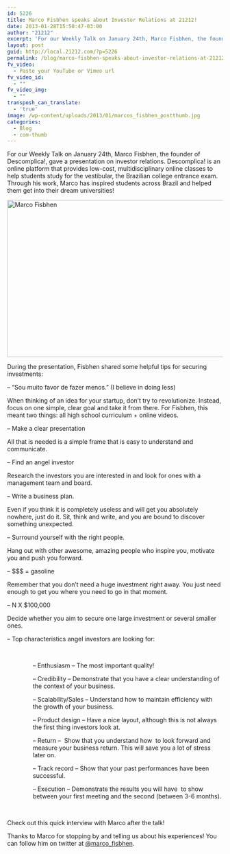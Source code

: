 ```yaml
---
id: 5226
title: Marco Fisbhen speaks about Investor Relations at 21212!
date: 2013-01-28T15:50:47-03:00
author: "21212"
excerpt: 'For our Weekly Talk on January 24th, Marco Fisbhen, the founder of Descomplica!, gave a presentation on investor relations. Descomplica! is an online platform that provides low-cost, multidisciplinary online classes to help students study for the vestibular, the Brazilian college entrance exam. '
layout: post
guid: http://local.21212.com/?p=5226
permalink: /blog/marco-fisbhen-speaks-about-investor-relations-at-21212/
fv_video:
  - Paste your YouTube or Vimeo url
fv_video_id:
  - ""
fv_video_img:
  - ""
transposh_can_translate:
  - 'true'
image: /wp-content/uploads/2013/01/marcos_fisbhen_postthumb.jpg
categories:
  - Blog
  - com-thumb
---
```

For our Weekly Talk on January 24th, Marco Fisbhen, the founder of Descomplica!, gave a presentation on investor relations. Descomplica! is an online platform that provides low-cost, multidisciplinary online classes to help students study for the vestibular, the Brazilian college entrance exam. Through his work, Marco has inspired students across Brazil and helped them get into their dream universities!

<img class="aligncenter size-full wp-image-5227" alt="Marco Fisbhen" src="http://local.21212.com/wp-content/uploads/2013/01/marcos_fisbhen.jpg" width="540" height="366" srcset="http://localhost:8080/wp-content/uploads/2013/01/marcos_fisbhen.jpg 540w, http://localhost:8080/wp-content/uploads/2013/01/marcos_fisbhen-300x203.jpg 300w" sizes="(max-width: 540px) 100vw, 540px" />

During the presentation, Fisbhen shared some helpful tips for securing investments:

&#8211; “Sou muito favor de fazer menos.” (I believe in doing less)

When thinking of an idea for your startup, don’t try to revolutionize. Instead, focus on one simple, clear goal and take it from there. For Fisbhen, this meant two things: all high school curriculum + online videos.

&#8211; Make a clear presentation

All that is needed is a simple frame that is easy to understand and communicate.

&#8211; Find an angel investor

Research the investors you are interested in and look for ones with a management team and board.

&#8211; Write a business plan.

Even if you think it is completely useless and will get you absolutely nowhere, just do it. Sit, think and write, and you are bound to discover something unexpected.

&#8211; Surround yourself with the right people.

Hang out with other awesome, amazing people who inspire you, motivate you and push you forward.

&#8211; $$$ = gasoline

Remember that you don’t need a huge investment right away. You just need enough to get you where you need to go in that moment.

&#8211; N X $100,000

Decide whether you aim to secure one large investment or several smaller ones.

&#8211; Top characteristics angel investors are looking for:

&nbsp;

<p style="padding-left: 60px;">
  &#8211; Enthusiasm &#8211; The most important quality!
</p>

<p style="padding-left: 60px;">
  &#8211; Credibility &#8211; Demonstrate that you have a clear understanding of the context of your business.
</p>

<p style="padding-left: 60px;">
  &#8211; Scalability/Sales &#8211; Understand how to maintain efficiency with the growth of your business.
</p>

<p style="padding-left: 60px;">
  &#8211; Product design &#8211; Have a nice layout, although this is not always the first thing investors look at.
</p>

<p style="padding-left: 60px;">
  &#8211; Return &#8211;  Show that you understand how  to look forward and measure your business return. This will save you a lot of stress later on.
</p>

<p style="padding-left: 60px;">
  &#8211; Track record &#8211; Show that your past performances have been successful.
</p>

<p style="padding-left: 60px;">
  &#8211; Execution &#8211; Demonstrate the results you will have  to show between your first meeting and the second (between 3-6 months).
</p>

&nbsp;

Check out this quick interview with Marco after the talk!



Thanks to Marco for stopping by and telling us about his experiences! You can follow him on twitter at [@marco_fisbhen](https://twitter.com/marco_fisbhen).